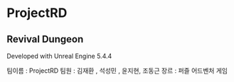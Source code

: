 # ProjectRD

## Revival Dungeon

Developed with Unreal Engine 5.4.4

팀이름 : ProjectRD
팀원 : 김재환 , 석성민 , 윤지현, 조동근
장르 : 퍼즐 어드벤처 게임
